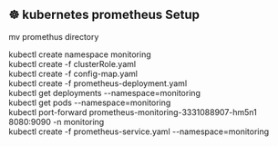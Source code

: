 ## ☸️ kubernetes prometheus Setup

mv promethus directory

kubectl create namespace monitoring  
kubectl create -f clusterRole.yaml  
kubectl create -f config-map.yaml  
kubectl create  -f prometheus-deployment.yaml   
kubectl get deployments --namespace=monitoring   
kubectl get pods --namespace=monitoring   
kubectl port-forward prometheus-monitoring-3331088907-hm5n1 8080:9090 -n monitoring  
kubectl create -f prometheus-service.yaml --namespace=monitoring  
 
